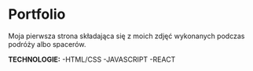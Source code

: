 # Portfolio
Moja pierwsza strona składająca się z moich zdjęć wykonanych podczas podróży albo spacerów. 


**TECHNOLOGIE:**
  -HTML/CSS
  -JAVASCRIPT
  -REACT
